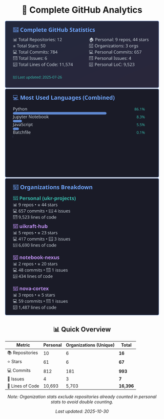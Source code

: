 <!-- GitHub Stats - Auto Generated -->
<div align="center">

# 🚀 Complete GitHub Analytics

![GitHub Stats](./assets/github-stats.svg)
![Languages](./assets/languages.svg)
![Organizations](./assets/organizations.svg)

## 📊 Quick Overview

| Metric | Personal | Organizations (Unique) | **Total** |
|--------|----------|------------------------|-----------|
| 📚 Repositories | 10 | 6 | **16** |
| ⭐ Stars | 61 | 6 | **67** |
| 💻 Commits | 812 | 181 | **993** |
| 🐛 Issues | 4 | 3 | **7** |
| 📏 Lines of Code | 10,693 | 5,703 | **16,396** |

*Note: Organization stats exclude repositories already counted in personal stats to avoid double counting.*

*Last updated: 2025-10-30*

</div>
<!-- End GitHub Stats -->